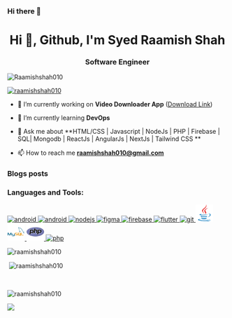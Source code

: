 ### Hi there 👋

<h1 align="center">Hi 👋, Github, I'm Syed Raamish Shah</h1>
<h3 align="center">Software Engineer</h3>

<p align="left"> <img src="https://komarev.com/ghpvc/?username=Raamishshah010&label=Profile%20views&color=0e75b6&style=flat" alt="Raamishshah010" /> </p>

<p align="left"> <a href="https://github.com/ryo-ma/github-profile-trophy"><img src="https://github-profile-trophy.vercel.app/?username=raamishshah010" alt="raamishshah010" /></a> </p>

- 🔭 I’m currently working on **Video Downloader App**  (<a href="https://play.google.com/store/apps/details?id=com.infusiblecoder.allinonevideodownloader" target="_blank"><u>Download Link</u></a>) 

- 🌱 I’m currently learning **DevOps**

- 💬 Ask me about **HTML/CSS | Javascript | NodeJs | PHP | Firebase | SQL| Mongodb | ReactJs | AngularJs | NextJs | Tailwind CSS **

- 📫 How to reach me **raamishshah010@gmail.com**

### Blogs posts
<!-- BLOG-POST-LIST:START -->
<!-- BLOG-POST-LIST:END -->



<h3 align="left">Languages and Tools:</h3>

<p align="left" > 
  <a href="https://developer.android.com" target="_blank"> <img src="https://miro.medium.com/v2/resize:fit:1358/1*jAwFJjRn0DYRA3fnxrR9PQ.jpeg" alt="android" width="40" height="40"/> 
  </a> <a href="https://developer.android.com" target="_blank"> <img src="https://upload.wikimedia.org/wikipedia/commons/thumb/a/a7/React-icon.svg/2300px-React-icon.svg.png" alt="android" width="40" height="30"/> 
  </a> 
  <a href="https://nodejs.org/en/" target="_blank"> <img src="https://www.vectorlogo.zone/logos/nodejs/nodejs-icon.svg" alt="nodejs" width="40" height="40"/> </a> 
  <a href="https://www.figma.com/" target="_blank"> <img src="https://www.vectorlogo.zone/logos/figma/figma-icon.svg" alt="figma" width="40" height="40"/> </a> 
  <a href="https://firebase.google.com/" target="_blank"> <img src="https://www.vectorlogo.zone/logos/firebase/firebase-icon.svg" alt="firebase" width="40" height="40"/> </a><a href="https://nextjs.org/" target="_blank"> <img src="https://seeklogo.com/images/N/next-js-icon-logo-EE302D5DBD-seeklogo.com.png" alt="flutter" width="40" height="40"/> </a> <a href="https://git-scm.com/" target="_blank"> <img src="https://www.vectorlogo.zone/logos/git-scm/git-scm-icon.svg" alt="git" width="40" height="40"/> </a> <a href="https://www.java.com" target="_blank"> <img src="https://raw.githubusercontent.com/devicons/devicon/master/icons/java/java-original.svg" alt="java" width="40" height="40"/> </a> <a href="https://www.mysql.com/" target="_blank"> <img src="https://raw.githubusercontent.com/devicons/devicon/master/icons/mysql/mysql-original-wordmark.svg" alt="mysql" width="40" height="40"/> </a>
  <a href="https://www.php.net" target="_blank"> <img src="https://raw.githubusercontent.com/devicons/devicon/master/icons/php/php-original.svg" alt="php" width="40" height="40"/> </a> 
  <a href="https://www.php.net" target="_blank"> <img src="https://miro.medium.com/v2/resize:fit:1400/1*b_al7C5p26tbZG4sy-CWqw.png" alt="php" width="40" height="40"/> </a> 

</p>




<p><img align="left" src="https://github-readme-stats.vercel.app/api/top-langs?username=raamishshah010&show_icons=true&locale=en&layout=compact&langs_count=20" alt="raamishshah010" /></p><br>

<p>&nbsp;<img align="center" src="https://github-readme-stats.vercel.app/api?username=raamishshah010&show_icons=true&locale=en&count_private=true" alt="raamishshah010" /></p><br>

<p><img align="center" src="https://github-readme-streak-stats.herokuapp.com/?user=raamishshah010&" alt="raamishshah010" /></p>

![](https://hit.yhype.me/github/profile?user_id=29094408)
